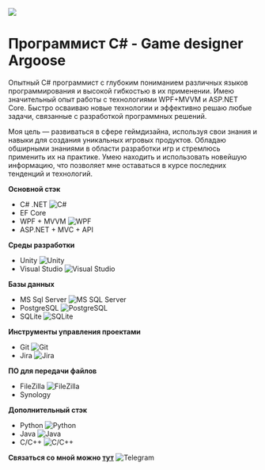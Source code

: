 ![](https://github.com/LuisanArgoose/LuisanAroose/blob/main/ArgooseLogo.png)
# Программист C# - Game designer Argoose

Опытный C# программист с глубоким пониманием различных языков программирования и высокой гибкостью в их применении. Имею значительный опыт работы с технологиями WPF+MVVM и ASP.NET Core. Быстро осваиваю новые технологии и эффективно решаю любые задачи, связанные с разработкой программных решений.

Моя цель — развиваться в сфере геймдизайна, используя свои знания и навыки для создания уникальных игровых продуктов. Обладаю обширными знаниями в области разработки игр и стремлюсь применить их на практике. Умею находить и использовать новейшую информацию, что позволяет мне оставаться в курсе последних тенденций и технологий.

**Основной стэк**
  - C# .NET ![C#](https://img.icons8.com/color/20/000000/c-sharp-logo.png)  
  - EF Core 
  - WPF + MVVM ![WPF](https://img.icons8.com/color/20/000000/windows-10.png)
  - ASP.NET + MVC + API  

**Среды разработки**
  - Unity ![Unity](https://img.icons8.com/color/20/000000/unity.png)
  - Visual Studio ![Visual Studio](https://img.icons8.com/color/20/000000/visual-studio.png)

**Базы данных**
  - MS Sql Server ![MS SQL Server](https://img.icons8.com/color/20/000000/microsoft-sql-server.png)
  - PostgreSQL ![PostgreSQL](https://img.icons8.com/color/20/000000/postgreesql.png)
  - SQLite ![SQLite](https://img.icons8.com/color/20/000000/sql.png)

**Инструменты управления проектами**
  - Git ![Git](https://img.icons8.com/color/20/000000/git.png)
  - Jira ![Jira](https://img.icons8.com/color/20/000000/jira.png)

**ПО для передачи файлов**
  - FileZilla ![FileZilla](https://img.icons8.com/color/20/000000/filezilla.png)
  - Synology 

**Дополнительный стэк**
  - Python ![Python](https://img.icons8.com/color/20/000000/python.png)
  - Java ![Java](https://img.icons8.com/color/20/000000/java-coffee-cup-logo.png)
  - C/C++ ![C/C++](https://img.icons8.com/color/20/000000/c-plus-plus-logo.png)

**Связаться со мной можно [тут](https://t.me/LuisanArgoose)** ![Telegram](https://img.icons8.com/color/24/000000/telegram-app.png)
